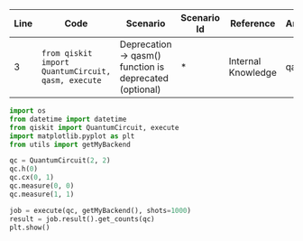 | Line | Code | Scenario | Scenario Id | Reference | Artifact | Refactoring |
|------|------|----------|-------------|-----------|----------|-------------|
| 3 | `from qiskit import QuantumCircuit, qasm, execute` | Deprecation -> qasm() function is deprecated (optional) | * | Internal Knowledge | qasm | Remove import of qasm |

```python
import os
from datetime import datetime
from qiskit import QuantumCircuit, execute
import matplotlib.pyplot as plt
from utils import getMyBackend

qc = QuantumCircuit(2, 2)
qc.h(0)
qc.cx(0, 1)
qc.measure(0, 0)
qc.measure(1, 1)

job = execute(qc, getMyBackend(), shots=1000)
result = job.result().get_counts(qc)
plt.show()
```